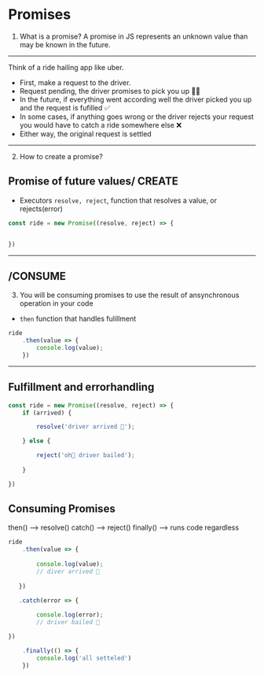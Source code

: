 # Promises
1. What is a promise?
A promise in JS represents an unknown value than may be known in the future.

---------------------------------------------
Think of a ride hailing app like uber.
- First, make a request to the driver.
- Request pending, the driver promises to pick you up 📱🚗 
- In the future, if everything went according well the driver picked you up and the request is fufilled ✅
- In some cases, if anything goes wrong or the driver rejects your request you would have to catch a ride somewhere else ❌
- Either way, the original request is settled

---------------------------------------------
2. How to create a promise? 
## Promise of future values/ CREATE
- Executors `resolve, reject`, function that resolves a value, or rejects(error)

```js
const ride = new Promise((resolve, reject) => {


})
```
---------------------------------------------
## /CONSUME
3. You will be consuming promises to use the result of ansynchronous operation in your code 
- `then` function that handles fulillment 

```js
ride
    .then(value => {
        console.log(value);
    })
```
---------------------------------------------
## Fulfillment and errorhandling
```js
const ride = new Promise((resolve, reject) => {
    if (arrived) {

        resolve('driver arrived 🚗');

    } else {

        reject('oh💩 driver bailed');
    
    }

})
```


## Consuming Promises
then() --> resolve()
catch() --> reject()
finally() --> runs code regardless

```js
ride
    .then(value => {
   
        console.log(value);
        // diver arrived 🚗
   
   })

   .catch(error => {
   
        console.log(error);
        // driver bailed 💢

})

    .finally(() => {
        console.log('all setteled')
    })
```


